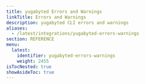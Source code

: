 ```yaml
---
title: yugabyted Errors and Warnings
linkTitle: Errors and Warnings
description: yugabyted CLI errors and warnings
aliases:
  - /latest/integrations/yugabyted-errors-warnings
section: REFERENCE
menu:
  latest:
    identifier: yugabyted-errors-warnings
    weight: 2455
isTocNested: true
showAsideToc: true
---
```



